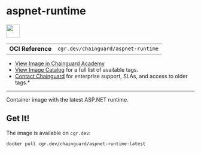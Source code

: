 <!--monopod:start-->
# aspnet-runtime

<!--logo:start-->
<img src="https://storage.googleapis.com/chainguard-academy/logos/aspnet-runtime/logo.svg" width="36px" height="36px" />
<!--logo:end-->

| | |
| - | - |
| **OCI Reference** | `cgr.dev/chainguard/aspnet-runtime` |

* [View Image in Chainguard Academy](https://edu.chainguard.dev/chainguard/chainguard-images/reference/aspnet-runtime/overview/)
* [View Image Catalog](https://console.enforce.dev/images/catalog) for a full list of available tags.
* [Contact Chainguard](https://www.chainguard.dev/chainguard-images) for enterprise support, SLAs, and access to older tags.*
---
<!--monopod:end-->

<!--overview:start-->
Container image with the latest ASP.NET runtime.
<!--overview:end-->

<!--getting:start-->
## Get It!
The image is available on `cgr.dev`:

```
docker pull cgr.dev/chainguard/aspnet-runtime:latest
```
<!--getting:end-->

<!--body:start-->
<!--body:end-->

